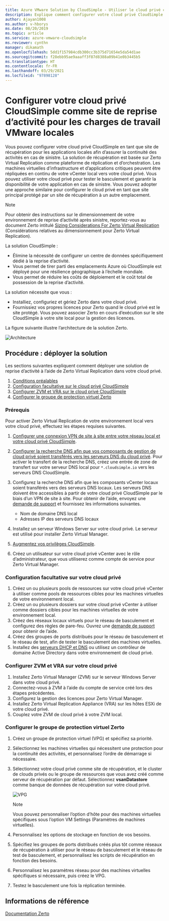 ```yaml
---
title: Azure VMware Solution by CloudSimple - Utiliser le cloud privé comme site de reprise d’activité pour les charges de travail locales
description: Explique comment configurer votre cloud privé CloudSimple en tant que site de reprise d’activité pour les charges de travail VMware locales.
author: Ajayan1008
ms.author: v-hborys
ms.date: 08/20/2019
ms.topic: article
ms.service: azure-vmware-cloudsimple
ms.reviewer: cynthn
manager: dikamath
ms.openlocfilehash: 5dd1f157984cdb300cc3b375d71654e5da54d1ae
ms.sourcegitcommit: f28ebb95ae9aaaff3f87d8388a09b41e0b3445b5
ms.translationtype: HT
ms.contentlocale: fr-FR
ms.lasthandoff: 03/29/2021
ms.locfileid: "97898128"
---
```

# <a name="set-up-cloudsimple-private-cloud-as-a-disaster-recovery-site-for-on-premises-vmware-workloads"></a>Configurer votre cloud privé CloudSimple comme site de reprise d’activité pour les charges de travail VMware locales

Vous pouvez configurer votre cloud privé CloudSimple en tant que site de récupération pour les applications locales afin d’assurer la continuité des activités en cas de sinistre. La solution de récupération est basée sur Zerto Virtual Replication comme plateforme de réplication et d’orchestration. Les machines virtuelles d’infrastructure et d’applications critiques peuvent être répliquées en continu de votre vCenter local vers votre cloud privé. Vous pouvez utiliser votre cloud privé pour tester le basculement et garantir la disponibilité de votre application en cas de sinistre. Vous pouvez adopter une approche similaire pour configurer le cloud privé en tant que site principal protégé par un site de récupération à un autre emplacement.

> [!NOTE]
> Pour obtenir des instructions sur le dimensionnement de votre environnement de reprise d’activité après sinistre, reportez-vous au document Zerto intitulé [Sizing Considerations For Zerto Virtual Replication](https://s3.amazonaws.com/zertodownload_docs/5.5U3/Zerto%20Virtual%20Replication%20Sizing.pdf) (Considérations relatives au dimensionnement pour Zerto Virtual Replication).

La solution CloudSimple :

* Élimine la nécessité de configurer un centre de données spécifiquement dédié à la reprise d’activité.
* Vous permet de tirer parti des emplacements Azure où CloudSimple est déployé pour une résilience géographique à l’échelle mondiale.
* Vous permet de réduire les coûts de déploiement et le coût total de possession de la reprise d’activité.

La solution nécessite que vous :

* Installiez, configuriez et gériez Zerto dans votre cloud privé.
* Fournissiez vos propres licences pour Zerto quand le cloud privé est le site protégé. Vous pouvez associer Zerto en cours d’exécution sur le site CloudSimple à votre site local pour la gestion des licences.

La figure suivante illustre l’architecture de la solution Zerto.

![Architecture](media/cloudsimple-zerto-architecture.png)

## <a name="how-to-deploy-the-solution"></a>Procédure : déployer la solution

Les sections suivantes expliquent comment déployer une solution de reprise d’activité à l’aide de Zerto Virtual Replication dans votre cloud privé.

1. [Conditions préalables](#prerequisites)
2. [Configuration facultative sur le cloud privé CloudSimple](#optional-configuration-on-your-private-cloud)
3. [Configurer ZVM et VRA sur le cloud privé CloudSimple](#set-up-zvm-and-vra-on-your-private-cloud)
4. [Configurer le groupe de protection virtuel Zerto](#set-up-zerto-virtual-protection-group)

### <a name="prerequisites"></a>Prérequis

Pour activer Zerto Virtual Replication de votre environnement local vers votre cloud privé, effectuez les étapes requises suivantes.

1. [Configurer une connexion VPN de site à site entre votre réseau local et votre cloud privé CloudSimple](set-up-vpn.md).
2. [Configurer la recherche DNS afin que vos composants de gestion de cloud privé soient transférés vers les serveurs DNS du cloud privé](on-premises-dns-setup.md).  Pour activer le transfert de la recherche DNS, créez une entrée de zone de transfert sur votre serveur DNS local pour `*.cloudsimple.io` vers les serveurs DNS CloudSimple.
3. Configurez la recherche DNS afin que les composants vCenter locaux soient transférés vers des serveurs DNS locaux.  Les serveurs DNS doivent être accessibles à partir de votre cloud privé CloudSimple par le biais d’un VPN de site à site. Pour obtenir de l’aide, envoyez une [demande de support](https://portal.azure.com/#blade/Microsoft_Azure_Support/HelpAndSupportBlade/newsupportrequest) et fournissez les informations suivantes.  

    * Nom de domaine DNS local
    * Adresses IP des serveurs DNS locaux

4. Installez un serveur Windows Server sur votre cloud privé. Le serveur est utilisé pour installer Zerto Virtual Manager.
5. [Augmentez vos privilèges CloudSimple](escalate-private-cloud-privileges.md).
6. Créez un utilisateur sur votre cloud privé vCenter avec le rôle d’administrateur, que vous utiliserez comme compte de service pour Zerto Virtual Manager.

### <a name="optional-configuration-on-your-private-cloud"></a>Configuration facultative sur votre cloud privé

1. Créez un ou plusieurs pools de ressources sur votre cloud privé vCenter à utiliser comme pools de ressources cibles pour les machines virtuelles de votre environnement local.
2. Créez un ou plusieurs dossiers sur votre cloud privé vCenter à utiliser comme dossiers cibles pour les machines virtuelles de votre environnement local.
3. Créez des réseaux locaux virtuels pour le réseau de basculement et configurez des règles de pare-feu. Ouvrez une [demande de support](https://portal.azure.com/#blade/Microsoft_Azure_Support/HelpAndSupportBlade/newsupportrequest) pour obtenir de l’aide.
4. Créez des groupes de ports distribués pour le réseau de basculement et le réseau de test, afin de tester le basculement des machines virtuelles.
5. Installez des [serveurs DHCP et DNS](dns-dhcp-setup.md) ou utilisez un contrôleur de domaine Active Directory dans votre environnement de cloud privé.

### <a name="set-up-zvm-and-vra-on-your-private-cloud"></a>Configurer ZVM et VRA sur votre cloud privé

1. Installez Zerto Virtual Manager (ZVM) sur le serveur Windows Server dans votre cloud privé.
2. Connectez-vous à ZVM à l’aide du compte de service créé lors des étapes précédentes.
3. Configurez la gestion des licences pour Zerto Virtual Manager.
4. Installez Zerto Virtual Replication Appliance (VRA) sur les hôtes ESXi de votre cloud privé.
5. Couplez votre ZVM de cloud privé à votre ZVM local.

### <a name="set-up-zerto-virtual-protection-group"></a>Configurer le groupe de protection virtuel Zerto

1. Créez un groupe de protection virtuel (VPG) et spécifiez sa priorité.
2. Sélectionnez les machines virtuelles qui nécessitent une protection pour la continuité des activités, et personnalisez l’ordre de démarrage si nécessaire.
3. Sélectionnez votre cloud privé comme site de récupération, et le cluster de clouds privés ou le groupe de ressources que vous avez créé comme serveur de récupération par défaut. Sélectionnez **vsanDatastore** comme banque de données de récupération sur votre cloud privé.

    ![VPG](media/cloudsimple-zerto-vpg.png)

    > [!NOTE]
    > Vous pouvez personnaliser l’option d’hôte pour des machines virtuelles spécifiques sous l’option VM Settings (Paramètres de machines virtuelles).

4. Personnalisez les options de stockage en fonction de vos besoins.
5. Spécifiez les groupes de ports distribués créés plus tôt comme réseaux de récupération à utiliser pour le réseau de basculement et le réseau de test de basculement, et personnalisez les scripts de récupération en fonction des besoins.
6. Personnalisez les paramètres réseau pour des machines virtuelles spécifiques si nécessaire, puis créez le VPG.
7. Testez le basculement une fois la réplication terminée.

## <a name="reference"></a>Informations de référence

[Documentation Zerto](https://www.zerto.com/myzerto/technical-documentation/)
